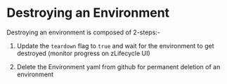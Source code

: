 # Destroying an Environment

Destroying an environment is composed of 2-steps:-

1. Update the `teardown` flag to `true` and wait for the environment to get destroyed (monitor progress on zLifecycle UI)

2. Delete the Environment yaml from github for permanent deletion of an environment


